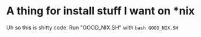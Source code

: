 # A thing for install stuff I want on *nix

Uh so this is shitty code.
Run "GOOD_NIX.SH" with `bash GOOD_NIX.SH`
